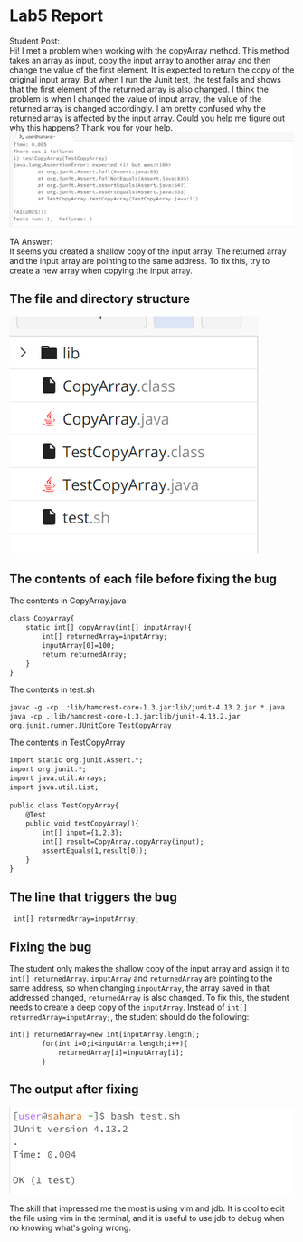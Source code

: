 # Lab5 Report
Student Post:  
Hi! I met a problem when working with the copyArray method. This method takes an array as input, copy the input array to another array and then change the value of the first element. It is expected to return the copy of the original input array. But when I run the Junit test, the test fails and shows that the first element of the returned array is also changed. I think the problem is when I changed the value of input array, the value of the returned array is changed accordingly. I am pretty confused why the returned array is affected by the input array. Could you help me figure out why this happens? Thank you for your help.
![Image](49aea8e416e91b2e38cc31ee0ca197b.png) 

TA Answer:  
It seems you created a shallow copy of the input array. The returned array and the input array are pointing to the same address. To fix this, try to create a new array when copying the input array.
## The file and directory structure  
![Image](d97622601e91dcfefb2c3eed2d10cf3.png) 
## The contents of each file before fixing the bug
The contents in CopyArray.java
```
class CopyArray{
    static int[] copyArray(int[] inputArray){
        int[] returnedArray=inputArray;
        inputArray[0]=100;
        return returnedArray;
    }
}
```
The contents in test.sh  
```
javac -g -cp .:lib/hamcrest-core-1.3.jar:lib/junit-4.13.2.jar *.java
java -cp .:lib/hamcrest-core-1.3.jar:lib/junit-4.13.2.jar org.junit.runner.JUnitCore TestCopyArray
```
The contents in TestCopyArray
```
import static org.junit.Assert.*;
import org.junit.*;
import java.util.Arrays;
import java.util.List;

public class TestCopyArray{
    @Test
    public void testCopyArray(){
        int[] input={1,2,3};
        int[] result=CopyArray.copyArray(input);
        assertEquals(1,result[0]);
    }
}
```  
## The line that triggers the bug
```
 int[] returnedArray=inputArray;
```
## Fixing the bug
The student only makes the shallow copy of the input array and assign it to `int[] returnedArray`. `inputArray` and `returnedArray` are pointing to the same address, so when changing `inpoutArray`, the array saved in that addressed changed, `returnedArray` is also changed. To fix this, the student needs to create a deep copy of the `inputArray`. Instead of `int[] returnedArray=inputArray;`, the student should do the following:
```
int[] returnedArray=new int[inputArray.length];
        for(int i=0;i<inputArra.length;i++){
            returnedArray[i]=inputArray[i];
        }
```
## The output after fixing
![Image](e303e13d05d485a1469c6e23b58f86b.png) 

The skill that impressed me the most is using vim and jdb. It is cool to edit the file using vim in the terminal, and it is useful to use jdb to debug when no knowing what's going wrong.

